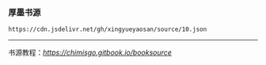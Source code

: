 ### 厚墨书源
```
https://cdn.jsdelivr.net/gh/xingyueyaosan/source/10.json
```


****
书源教程：*https://chimisgo.gitbook.io/booksource*
